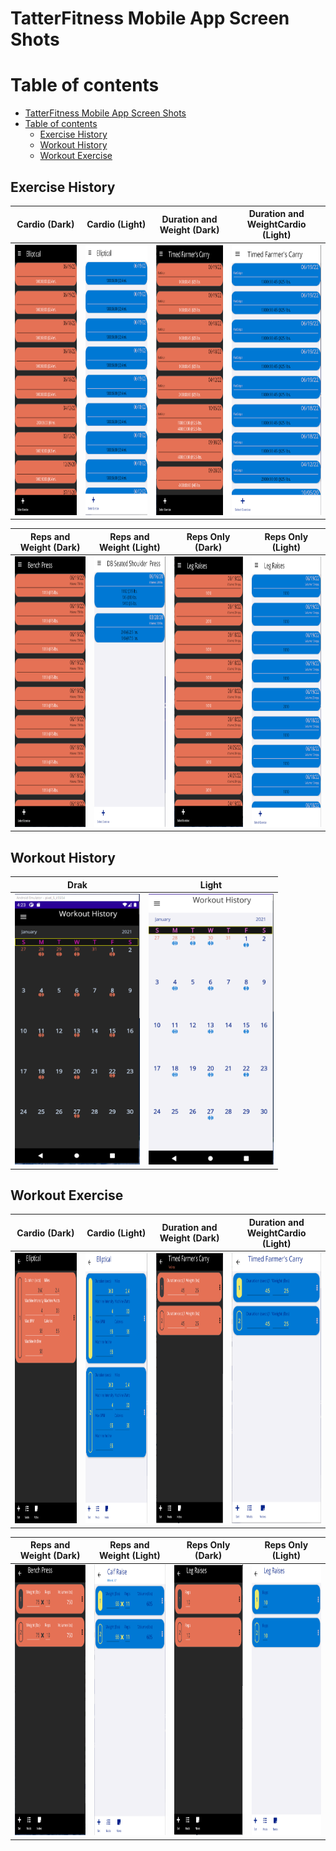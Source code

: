 # TatterFitness Mobile App Screen Shots

# Table of contents
- [TatterFitness Mobile App Screen Shots](#tatterfitness-mobile-app-screen-shots)
- [Table of contents](#table-of-contents)
  - [Exercise History ](#exercise-history-)
  - [Workout History](#workout-history)
  - [Workout Exercise ](#workout-exercise-)

## Exercise History <a name="exercise-history"></a>

| Cardio (Dark) | Cardio (Light) | Duration and Weight (Dark) | Duration and WeightCardio (Light) |
|---------------|----------------|----------------------------|-----------------------------------|
| <img src="https://github.com/ChristopherPope/tatter-fitness-mobile/blob/main/Screen%20Shots/ExerciseHistory/ExerciseHistory_Cardio_Dark.png?raw=true))" style="width:200px;height:433px;" alt="Dark cardio exercise history"> | <img src="https://github.com/ChristopherPope/tatter-fitness-mobile/blob/main/Screen%20Shots/ExerciseHistory/ExerciseHistory_Cardio_Light.png?raw=true))" style="width:200px;height:433px;" alt="Light cardio exercise history"> | <img src="https://github.com/ChristopherPope/tatter-fitness-mobile/blob/main/Screen%20Shots/ExerciseHistory/ExerciseHistory_DurationAndWeight_Dark.png?raw=true))" style="width:200px;height:433px;" alt="Dark duration and weight exercise history"> | <img src="https://github.com/ChristopherPope/tatter-fitness-mobile/blob/main/Screen%20Shots/ExerciseHistory/ExerciseHistory_DurationAndWeight_Light.png?raw=true))" style="width:200px;height:433px;" alt="Light duration and weight exercise history"> |

| Reps and Weight (Dark) | Reps and Weight (Light) | Reps Only (Dark) | Reps Only (Light) |
|---------------|----------------|---------------|----------------|
| <img src="https://github.com/ChristopherPope/tatter-fitness-mobile/blob/main/Screen%20Shots/ExerciseHistory/ExerciseHistory_RepsAndWeight_Dark.png?raw=true))" style="width:200px;height:433px;" alt="Dark reps and weight exercise history"> | <img src="https://github.com/ChristopherPope/tatter-fitness-mobile/blob/main/Screen%20Shots/ExerciseHistory/ExerciseHistory_RepsAndWeight_Light.png?raw=true))" style="width:200px;height:433px;" alt="Light reps and weight exercise history"> | <img src="https://github.com/ChristopherPope/tatter-fitness-mobile/blob/main/Screen%20Shots/ExerciseHistory/ExerciseHistory_RepsOnly_Dark.png?raw=true))" style="width:200px;height:433px;" alt="Dark reps only exercise history"> | <img src="https://github.com/ChristopherPope/tatter-fitness-mobile/blob/main/Screen%20Shots/ExerciseHistory/ExerciseHistory_RepsOnly_Light.png?raw=true))" style="width:200px;height:433px;" alt="Light reps only exercise history"> |


## Workout History<a name="workout-history"></a>

| Drak | Light |
|---------------|----------------|
| <img src="https://github.com/ChristopherPope/tatter-fitness-mobile/blob/main/Screen%20Shots/WorkoutHistory/WorkoutHistoryDark.png?raw=true))" style="width:200px;height:433px;" alt="Dark workout history"> | <img src="https://github.com/ChristopherPope/tatter-fitness-mobile/blob/main/Screen%20Shots/WorkoutHistory/WorkoutHistoryLight.png?raw=true))" style="width:200px;height:433px;" alt="Light workout history"> 

## Workout Exercise <a name="workout-exercise"></a>

| Cardio (Dark) | Cardio (Light) | Duration and Weight (Dark) | Duration and WeightCardio (Light) |
|---------------|----------------|----------------------------|-----------------------------------|
| <img src="https://github.com/ChristopherPope/tatter-fitness-mobile/blob/main/Screen%20Shots/WorkoutExercise/WorkoutExercise_Cardio_Dark.png?raw=true))" style="width:200px;height:433px;" alt="Dark cardio workout exercise"> | <img src="https://github.com/ChristopherPope/tatter-fitness-mobile/blob/main/Screen%20Shots/WorkoutExercise/WorkoutExercise_Cardio_Light.png?raw=true))" style="width:200px;height:433px;" alt="Light cardio workout exercise"> | <img src="https://github.com/ChristopherPope/tatter-fitness-mobile/blob/main/Screen%20Shots/WorkoutExercise/WorkoutExercise_DurationAndWeight_Dark.png?raw=true))" style="width:200px;height:433px;" alt="Dark duration and weight workout exercise"> | <img src="https://github.com/ChristopherPope/tatter-fitness-mobile/blob/main/Screen%20Shots/WorkoutExercise/WorkoutExercise_DurationAndWeight_Light.png?raw=true))" style="width:200px;height:433px;" alt="Light duration and weight workout exercise"> |

| Reps and Weight (Dark) | Reps and Weight (Light) | Reps Only (Dark) | Reps Only (Light) |
|---------------|----------------|---------------|----------------|
| <img src="https://github.com/ChristopherPope/tatter-fitness-mobile/blob/main/Screen%20Shots/WorkoutExercise/WorkoutExercise_RepsAndWeight_Dark.png?raw=true))" style="width:200px;height:433px;" alt="Dark reps and weight workout exercise"> | <img src="https://github.com/ChristopherPope/tatter-fitness-mobile/blob/main/Screen%20Shots/WorkoutExercise/WorkoutExercise_RepsAndWeight_Light.png?raw=true))" style="width:200px;height:433px;" alt="Light reps and weight workout exercise"> | <img src="https://github.com/ChristopherPope/tatter-fitness-mobile/blob/main/Screen%20Shots/WorkoutExercise/WorkoutExercise_RepsOnly_Dark.png?raw=true))" style="width:200px;height:433px;" alt="Dark reps only workout exercise"> | <img src="https://github.com/ChristopherPope/tatter-fitness-mobile/blob/main/Screen%20Shots/WorkoutExercise/WorkoutExercise_RepsOnly_Light.png?raw=true))" style="width:200px;height:433px;" alt="Light reps only workout exercise"> |
